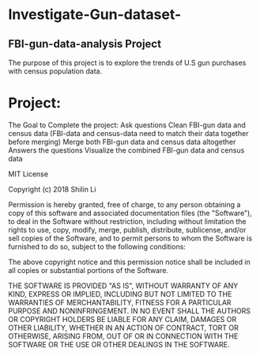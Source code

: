 # Investigate-Gun-dataset-
## FBI-gun-data-analysis Project

The purpose of this project is to explore the trends of U.S gun purchases with census population data.

# Project:
The Goal to Complete the project:
Ask questions
Clean FBI-gun data and census data (FBI-data and census-data need to match their data together before merging)
Merge both FBI-gun data and census data altogether
Answers the questions
Visualize the combined FBI-gun data and census data


MIT License

Copyright (c) 2018 Shilin Li

Permission is hereby granted, free of charge, to any person obtaining a copy
of this software and associated documentation files (the "Software"), to deal
in the Software without restriction, including without limitation the rights
to use, copy, modify, merge, publish, distribute, sublicense, and/or sell
copies of the Software, and to permit persons to whom the Software is
furnished to do so, subject to the following conditions:

The above copyright notice and this permission notice shall be included in all
copies or substantial portions of the Software.

THE SOFTWARE IS PROVIDED "AS IS", WITHOUT WARRANTY OF ANY KIND, EXPRESS OR
IMPLIED, INCLUDING BUT NOT LIMITED TO THE WARRANTIES OF MERCHANTABILITY,
FITNESS FOR A PARTICULAR PURPOSE AND NONINFRINGEMENT. IN NO EVENT SHALL THE
AUTHORS OR COPYRIGHT HOLDERS BE LIABLE FOR ANY CLAIM, DAMAGES OR OTHER
LIABILITY, WHETHER IN AN ACTION OF CONTRACT, TORT OR OTHERWISE, ARISING FROM,
OUT OF OR IN CONNECTION WITH THE SOFTWARE OR THE USE OR OTHER DEALINGS IN THE
SOFTWARE.
